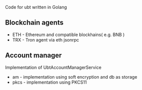Code for ubt written in Golang

## Blockchain agents
- ETH - Ethereum and compatible blockhains( e.g. BNB )
- TRX - Tron agent via eth jsonrpc

## Account manager
Implementation of UbtAccountManagerService
- am - implementation using soft encryption and db as storage
- pkcs - implementation using PKCS11
